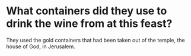 # What containers did they use to drink the wine from at this feast?

They used the gold containers that had been taken out of the temple, the house of God, in Jerusalem.
